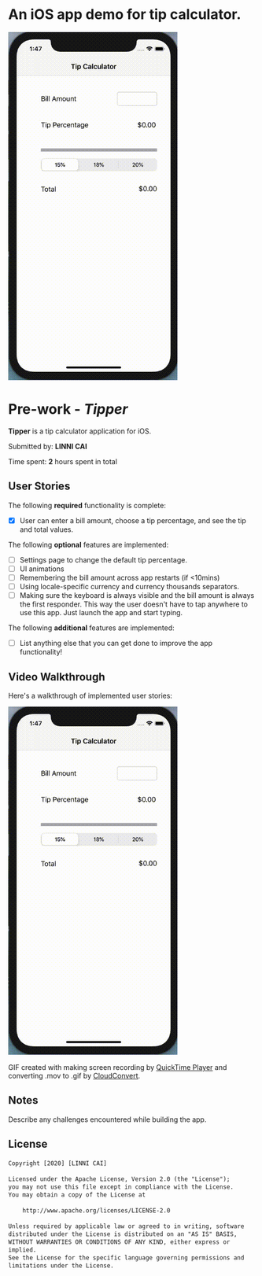 # An iOS app demo for tip calculator.

![Tipper iOS App Animation](https://github.com/LINNI2017/iOS_Development/blob/master/Tipper/usage_animation.gif)


# Pre-work - *Tipper*

**Tipper** is a tip calculator application for iOS.

Submitted by: **LINNI CAI**

Time spent: **2** hours spent in total

## User Stories

The following **required** functionality is complete:

* [X] User can enter a bill amount, choose a tip percentage, and see the tip and total values.

The following **optional** features are implemented:
* [ ] Settings page to change the default tip percentage.
* [ ] UI animations
* [ ] Remembering the bill amount across app restarts (if <10mins)
* [ ] Using locale-specific currency and currency thousands separators.
* [ ] Making sure the keyboard is always visible and the bill amount is always the first responder. This way the user doesn't have to tap anywhere to use this app. Just launch the app and start typing.

The following **additional** features are implemented:

- [ ] List anything else that you can get done to improve the app functionality!

## Video Walkthrough 

Here's a walkthrough of implemented user stories:

<img src='usage_animation.gif' title='Video Walkthrough' width='' alt='Video Walkthrough' />

GIF created with making screen recording by [QuickTime Player](http://www.cockos.com/licecap/) and converting .mov to .gif by [CloudConvert](https://cloudconvert.com/mov-to-gif).

## Notes

Describe any challenges encountered while building the app.

## License

    Copyright [2020] [LINNI CAI]

    Licensed under the Apache License, Version 2.0 (the "License");
    you may not use this file except in compliance with the License.
    You may obtain a copy of the License at

        http://www.apache.org/licenses/LICENSE-2.0

    Unless required by applicable law or agreed to in writing, software
    distributed under the License is distributed on an "AS IS" BASIS,
    WITHOUT WARRANTIES OR CONDITIONS OF ANY KIND, either express or implied.
    See the License for the specific language governing permissions and
    limitations under the License.
